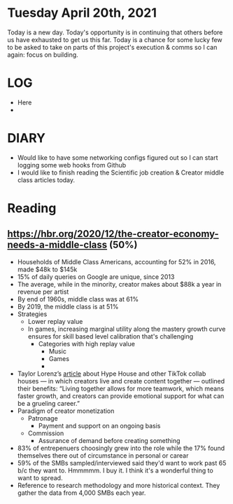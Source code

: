 # Tuesday April 20th, 2021

Today is a new day.
Today's opportunity is in continuing that others before us have exhausted to get us this far.
Today is a chance for some lucky few to be asked to take on parts of this project's execution & comms so I can again: focus on building.

# LOG
+ Here
+

# DIARY
+ Would like to have some networking configs figured out so I can start logging some web hooks from Github
+ I would like to finish reading the Scientific job creation & Creator middle class articles today.



# Reading

## https://hbr.org/2020/12/the-creator-economy-needs-a-middle-class (50%)

+ Households of Middle Class Americans, accounting for 52% in 2016, made $48k to $145k
+ 15% of daily queries on Google are unique, since 2013
+ The average, while in the minority, creator makes about $88k a year in revenue per artist
+ By end of 1960s, middle class was at 61%
+ By 2019, the middle class is at 51%
+ Strategies
  + Lower replay value
  + In games, increasing marginal utility along the mastery growth curve ensures for skill based level calibration that's challenging
    + Categories with high replay value
      + Music
      + Games
      + 
+ Taylor Lorenz’s [article](https://www.nytimes.com/2020/01/03/style/hype-house-los-angeles-tik-tok.html) about Hype House and other TikTok collab houses — in which creators live and create content together — outlined their benefits: “Living together allows for more teamwork, which means faster growth, and creators can provide emotional support for what can be a grueling career.”
+ Paradigm of creator monetization 
  + Patronage
    + Payment and support on an ongoing basis
  + Commission
    + Assurance of demand before creating something
+ 83% of entrepenuers choosingly grew into the role while the 17% found themselves there out of circumstance in personal or carear
+ 59% of the SMBs sampled/interviewed said they'd want to work past 65 b/c they want to. Hmmmmm. I buy it. I think it's a wonderful thing to want to spread.
+ Reference to research methodology and more historical context. They gather the data from 4,000 SMBs each year.
